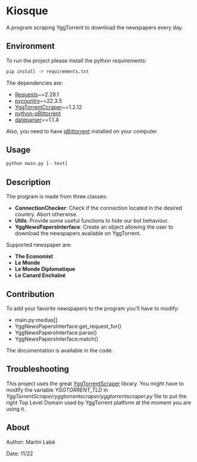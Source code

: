 # Kiosque

 A program scraping YggTorrent to download the newspapers every day.
 
## Environment

To run the project please install the python requirements:

```python
pip install -r requirements.txt
```

The dependencies are:
- [Requests](https://github.com/psf/requests)~=2.28.1
- [pycountry](https://github.com/flyingcircusio/pycountry)~=22.3.5
- [YggTorrentCcraper](https://github.com/Harkame/YggTorrentScraper)~=1.2.12
- [python-qBittorrent](https://github.com/v1k45/python-qBittorrent)
- [dateparser](https://github.com/scrapinghub/dateparser)==1.1.4


Also, you need to have [qBittorrent](https://www.qbittorrent.org/) installed on your computer.


## Usage

```python
python main.py [--test]
```

## Description

The program is made from three classes:
- __ConnectionChecker__: Check if the connection located in the desired country. Abort otherwise.
- __Utils__: Provide some useful functions to hide our bot behaviour.
- __YggNewsPapersInterface__: Create an object allowing the user to download the newspapers available on YggTorrent.

Supported newspaper are:
- __The Economist__
- __Le Monde__
- __Le Monde Diplomatique__
- __Le Canard Enchaîné__

## Contribution

To add your favorite newspapers to the program you'll have to modify:
- main.py:medias[]
- YggNewsPapersInterface:get_request_for()
- YggNewsPapersInterface:parse()
- YggNewsPapersInterface:match()

The documentation is available in the code.

## Troubleshooting

This project uses the great [YggTorrentScraper](https://github.com/Harkame/YggTorrentScraper) library.
You might have to modify the variable _YGGTORRENT_TLD_ in _YggTorrentScraper/yggtorrentscraper/yggtorrentscraper.py_ 
file to put the right Top Level Domain used by YggTorrent platform at the moment you are using it.


## About

Author: Martin Labé

Date: 11/22
